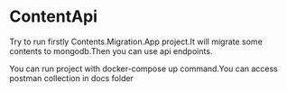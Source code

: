 # ContentApi

Try to run firstly Contents.Migration.App project.It will migrate some contents to mongodb.Then you can use api endpoints.

You can run project with docker-compose up command.You can access postman collection in docs folder
